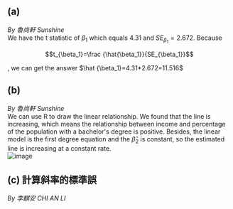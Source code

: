 ## (a)

*By 魯尚軒 Sunshine*  
We have the t statistic of $\beta_1$ which equals 4.31 and $SE_{\beta_1}=2.672$. Because  
```math
t_{\beta_1}=\frac {\hat{\beta_1}}{SE_{\beta_1}}
```
, we can get the answer $\hat {\beta_1}=4.31*2.672=11.516$ 

## (b)

*By 魯尚軒 Sunshine*  
We can use R to draw the linear relationship. We found that the line is increasing, which means the relationship between income and percentage of the population with a bachelor's degree is positive. Besides, the linear model is the first degree equation and the $\hat \beta_2$ is constant, so the estimated line is increasing at a constant rate.  
![image](https://github.com/user-attachments/assets/6f1acb08-abd6-496b-8a1b-98170346f9db)


## (c) 計算斜率的標準誤
*By 李麒安 CHI AN LI*
